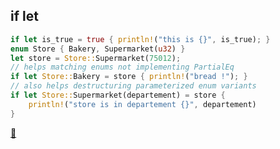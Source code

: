 ## if let

```rust
if let is_true = true { println!("this is {}", is_true); }
enum Store { Bakery, Supermarket(u32) }
let store = Store::Supermarket(75012);
// helps matching enums not implementing PartialEq
if let Store::Bakery = store { println!("bread !"); }
// also helps destructuring parameterized enum variants 
if let Store::Supermarket(departement) = store {
    println!("store is in departement {}", departement)
}
```

[📒](https://doc.rust-lang.org/stable/rust-by-example/flow_control/if_let.html)